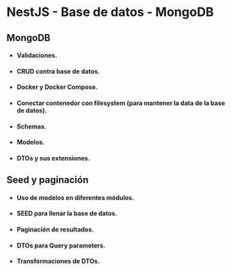 # NestJS - Base de datos - MongoDB

## MongoDB

- #### Validaciones.
- #### CRUD contra base de datos.
- #### Docker y Docker Compose.
- #### Conectar contenedor con filesystem (para mantener la data de la base de datos).
- #### Schemas.
- #### Modelos.
- #### DTOs y sus extensiones.

## Seed y paginación

- #### Uso de modelos en diferentes módulos.
- #### SEED para llenar la base de datos.
- #### Paginación de resultados.
- #### DTOs para Query parameters.
- #### Transformaciones de DTOs.